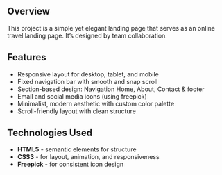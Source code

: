 ## Overview

This project is a simple yet elegant landing page that serves as an online travel landing page. It’s designed by team collaboration.

## Features

- Responsive layout for desktop, tablet, and mobile
- Fixed navigation bar with smooth and snap scroll
- Section-based design: Navigation Home, About, Contact & footer
- Email and social media icons (using freepick)
- Minimalist, modern aesthetic with custom color palette
- Scroll-friendly layout with clean structure

## Technologies Used

- **HTML5** - semantic elements for structure
- **CSS3** - for layout, animation, and responsiveness
- **Freepick** - for consistent icon design
